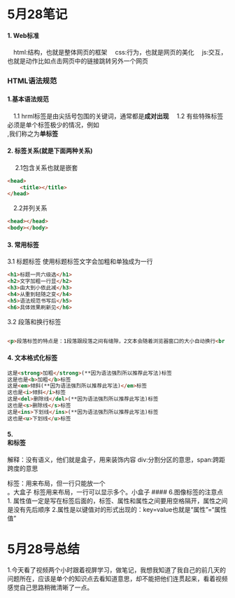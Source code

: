 # 5月28笔记
#### 1. Web标准
&emsp;html:结构，也就是整体网页的框架
&emsp;css:行为，也就是网页的美化
&emsp;js:交互，也就是动作比如点击网页中的链接跳转另外一个网页
### HTML语法规范
#### 1.基本语法规范
&emsp;1.1 hrml标签是由尖括号包围的关键词，通常都是**成对出现**
&emsp;1.2 有些特殊标签必须是单个标签极少的情况，例如<br />,我们称之为**单标签**
#### 2. 标签关系(就是下面两种关系)
&emsp; 2.1包含关系也就是嵌套
```html
<head>
    <title></title>
</head>
```
&emsp;2.2并列关系
```html
<head></head>
<body></body>
```
#### 3. 常用标签
3.1 标题标签
使用标题标签文字会加粗和单独成为一行
```html
<h1>标题一共六级选</h1>
<h2>文字加粗一行显</h2>
<h3>由大到小依此减</h3>
<h4>从重到轻随之变</h4>
<h5>语法规范书写后</h5>
<h6>具体效果刷新见</h6>
```
3.2 段落和换行标签
```html

<p>段落标签的特点是：1段落跟段落之间有缝隙，2文本会随着浏览器窗口的大小自动换行<br />是强制换行另起一行</p>
```
#### 4. 文本格式化标签
```html
这是<strong>加粗</strong>(**因为语法强烈所以推荐此写法)标签
这是也是<b>加粗</b>标签
这是<em>倾斜(**因为语法强烈所以推荐此写法)</em>标签
这也是<i>倾斜</i>标签
这是<del>删除线</del>(**因为语法强烈所以推荐此写法)标签
这也是<s>删除线</s>标签
这是<ins>下划线</ins>(**因为语法强烈所以推荐此写法)标签
这也是<u>下划线</u>标签
```
#### 5.<div>和<span>标签
解释：没有语义，他们就是盒子，用来装饰内容
div:分割分区的意思，span:跨距跨度的意思
<div>标签：用来布局，但一行只能放一个<div>。大盒子
<span>标签用来布局，一行可以显示多个<span>。小盒子
#### 6.图像标签的注意点
1. 属性值一定是写在标签后面的，标签、属性和属性之间要用空格隔开，属性之间是没有先后顺序
2.属性是以键值对的形式出现的：key=value也就是“属性”=“属性值”





# 5月28号总结
1.今天看了视频两个小时跟着视屏学习，做笔记，我想我知道了我自己的前几天的问题所在，应该是单个的知识点去看知道意思，却不能把他们连贯起来，看着视频感觉自己思路稍微清晰了一点。